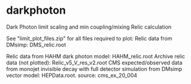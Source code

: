 # darkphoton
Dark Photon limit scaling and min coupling/mixing Relic calculation

See "limit_plot_files.zip" for all files required to plot:
Relic data from DMsimp: DMS_relic.root

Relic data from HAHM dark photon model: HAHM_relic.root
Archive relic data (not plotted): Relic_v5_V_res_v2.root
CMS expected/observed data from monojet invisible decay with full detector simulation from DMsimp vector model: HEPData.root. source: cms_ex_20_004
